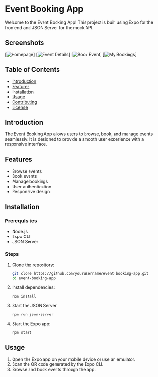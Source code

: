 # Event Booking App

Welcome to the Event Booking App! This project is built using Expo for the frontend and JSON Server for the mock API.

## Screenshots
[![Homepage](./product/img1.png)]
[![Event Details](./product/img2.png)]
[![Book Event](./product/img3.png)]
[![My Bookings](./product/img4.png)]

## Table of Contents

- [Introduction](#introduction)
- [Features](#features)
- [Installation](#installation)
- [Usage](#usage)
- [Contributing](#contributing)
- [License](#license)

## Introduction

The Event Booking App allows users to browse, book, and manage events seamlessly. It is designed to provide a smooth user experience with a responsive interface.

## Features

- Browse events
- Book events
- Manage bookings
- User authentication
- Responsive design

## Installation

### Prerequisites

- Node.js
- Expo CLI
- JSON Server

### Steps

1. Clone the repository:
    ```sh
    git clone https://github.com/yourusername/event-booking-app.git
    cd event-booking-app
    ```

2. Install dependencies:
    ```sh
    npm install
    ```

3. Start the JSON Server:
    ```sh
    npm run json-server
    ```

4. Start the Expo app:
    ```sh
    npm start
    ```

## Usage

1. Open the Expo app on your mobile device or use an emulator.
2. Scan the QR code generated by the Expo CLI.
3. Browse and book events through the app.


